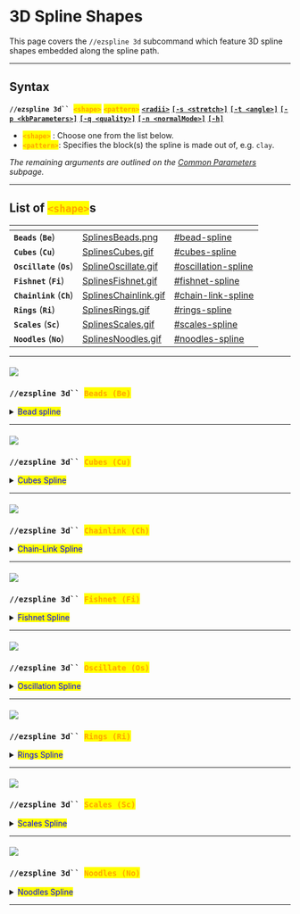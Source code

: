 # 3D Spline Shapes

This page covers the `//ezspline 3d` subcommand which feature 3D spline shapes embedded along the spline path.

***

## Syntax

**`//ezspline 3d`` `**<mark style="color:orange;">**`<shape>`**</mark> <mark style="color:orange;">**`<pattern>`**</mark> [**`<radii>`**](common-parameters.md#radii) [**`[-s <stretch>]`**](common-parameters.md#stretch-s-less-than-stretchfactor-greater-than) [**`[-t <angle>]`**](common-parameters.md#twist) [**`[-p <kbParameters>]`**](common-parameters.md#kb-parameters) [**`[-q <quality>]`**](common-parameters.md#quality) [**`[-n <normalMode>]`**](common-parameters.md#normal-mode) [**`[-h]`**](common-parameters.md#help-page)

* <mark style="color:orange;">**`<shape>`**</mark> : Choose one from the list below.
* <mark style="color:orange;">**`<pattern>`**</mark>: Specifies the block(s) the spline is made out of, e.g. `clay`.

_The remaining arguments are outlined on the_ [_Common Parameters_](common-parameters.md) _subpage._

***

## List of <mark style="color:orange;">**`<shape>`**</mark>s

<table data-view="cards"><thead><tr><th></th><th data-hidden data-card-cover data-type="files"></th><th data-hidden data-card-target data-type="content-ref"></th></tr></thead><tbody><tr><td><strong><code>Beads</code></strong> (<strong><code>Be</code></strong>)</td><td><a href="../../.gitbook/assets/SplinesBeads.png">SplinesBeads.png</a></td><td><a href="3d-spline-shapes.md#bead-spline">#bead-spline</a></td></tr><tr><td><strong><code>Cubes</code></strong> (<strong><code>Cu</code></strong>)</td><td><a href="../../.gitbook/assets/SplinesCubes.gif">SplinesCubes.gif</a></td><td><a href="3d-spline-shapes.md#cubes-spline">#cubes-spline</a></td></tr><tr><td><strong><code>Oscillate</code></strong> (<strong><code>Os</code></strong>)</td><td><a href="../../.gitbook/assets/SplineOscillate.gif">SplineOscillate.gif</a></td><td><a href="3d-spline-shapes.md#oscillation-spline">#oscillation-spline</a></td></tr><tr><td><strong><code>Fishnet</code></strong> (<strong><code>Fi</code></strong>)</td><td><a href="../../.gitbook/assets/SplinesFishnet.gif">SplinesFishnet.gif</a></td><td><a href="3d-spline-shapes.md#fishnet-spline">#fishnet-spline</a></td></tr><tr><td><strong><code>Chainlink</code></strong> (<strong><code>Ch</code></strong>)</td><td><a href="../../.gitbook/assets/SplinesChainlink.gif">SplinesChainlink.gif</a></td><td><a href="3d-spline-shapes.md#chain-link-spline">#chain-link-spline</a></td></tr><tr><td><strong><code>Rings</code></strong> (<strong><code>Ri</code></strong>)</td><td><a href="../../.gitbook/assets/SplinesRings.gif">SplinesRings.gif</a></td><td><a href="3d-spline-shapes.md#rings-spline">#rings-spline</a></td></tr><tr><td><strong><code>Scales</code></strong> (<strong><code>Sc</code></strong>)</td><td><a href="../../.gitbook/assets/SplinesScales.gif">SplinesScales.gif</a></td><td><a href="3d-spline-shapes.md#scales-spline">#scales-spline</a></td></tr><tr><td><strong><code>Noodles</code></strong> (<strong><code>No</code></strong>)</td><td><a href="../../.gitbook/assets/SplinesNoodles.gif">SplinesNoodles.gif</a></td><td><a href="3d-spline-shapes.md#noodles-spline">#noodles-spline</a></td></tr></tbody></table>

***

#### ![](../../.gitbook/assets/SplinesBeads.png)

### `//ezspline 3d`` `<mark style="color:orange;">`Beads (Be)`</mark> <a href="#beads" id="beads"></a>

<details>

<summary><mark style="color:blue;">Bead spline</mark></summary>

**`//ezsp 3d Beads`** [**`<pattern>`**](3d-spline-shapes.md#syntax) [**`<radii>`**](common-parameters.md#radii) [**`[-s <stretch>]`**](common-parameters.md#stretch-s-less-than-stretchfactor-greater-than) [**`[-t <angle>]`**](common-parameters.md#twist) [**`[-p <kbParameters>]`**](common-parameters.md#kb-parameters) [**`[-q <quality>]`**](common-parameters.md#quality) [**`[-n <normalMode>]`**](common-parameters.md#normal-mode) [**`[-h]`**](common-parameters.md#help-page)

Generates a beads-shaped spline along the selected positions.

* _Beads shape has no parameters._

**Example:**

`//ezsp 3d`` `<mark style="color:orange;">`Beads`</mark>` ``clay 10`

<img src="../../.gitbook/assets/SplinesBeads.png" alt="" data-size="original">

_This shape can also be achieved with the_ [_Rings_](3d-spline-shapes.md#ezspline-3d-rings) _shape using the following set of parameters: `Rings(E:0,T:1,G:0,M:2,N:2)`_

</details>

***

#### ![](../../.gitbook/assets/SplinesCubes.gif)

### `//ezspline 3d`` `<mark style="color:orange;">`Cubes (Cu)`</mark> <a href="#cubes" id="cubes"></a>

<details>

<summary><mark style="color:blue;">Cubes Spline</mark></summary>

**`//ezsp 3d Cubes([`**<mark style="color:orange;">**`Gap:<value>`**</mark>**`])`** [**`<pattern>`**](3d-spline-shapes.md#syntax) [**`<radii>`**](common-parameters.md#radii) [**`[-s <stretch>]`**](common-parameters.md#stretch-s-less-than-stretchfactor-greater-than) [**`[-t <angle>]`**](common-parameters.md#twist) [**`[-p <kbParameters>]`**](common-parameters.md#kb-parameters) [**`[-q <quality>]`**](common-parameters.md#quality) [**`[-n <normalMode>]`**](common-parameters.md#normal-mode) [**`[-h]`**](common-parameters.md#help-page)

Generates a chainlink-shaped spline along the selected positions.

* **`[`**<mark style="color:orange;">**`Gap:<value>`**</mark>**`]`** (G) (Default: 0.5):
  * Sets the gap between cubes

(<mark style="color:blue;">**`!`**</mark>) We provide an interactive 3D plot to play around with all parameters: [https://www.desmos.com/3d/xbmia9wiwo](https://www.desmos.com/3d/xbmia9wiwo)



**Examples:**

`//ezsp 3d`` `<mark style="color:orange;">`Cubes`</mark>` ``clay 7`

Default gap is 0.5

<img src="../../.gitbook/assets/SplinesCubes_example1.png" alt="" data-size="original">

`//ezsp 3d`` `<mark style="color:orange;">`Cubes(Gap:0.0)`</mark>` ``clay 7`

<img src="../../.gitbook/assets/SplinesCubes_example2.png" alt="" data-size="original">

`//ezsp 3d`` `<mark style="color:orange;">`Cubes(Gap:1.0)`</mark>` ``clay 7`

<img src="../../.gitbook/assets/SplinesCubes_example3.png" alt="" data-size="original">

`//ezsp 3d`` `<mark style="color:orange;">`Cu(G:2.0)`</mark>` ``clay 7`

<img src="../../.gitbook/assets/SplinesCubes_example4.png" alt="" data-size="original">

</details>

***

#### ![](../../.gitbook/assets/SplinesChainlink.gif)

### `//ezspline 3d`` `<mark style="color:orange;">`Chainlink (Ch)`</mark> <a href="#chainlink" id="chainlink"></a>

<details>

<summary><mark style="color:blue;">Chain-Link Spline</mark></summary>

**`//ezsp 3d Chainlink([`**<mark style="color:orange;">**`Extrusion:<value>`**</mark>**`],[`**<mark style="color:orange;">**`Thickness:<value>`**</mark>**`],[`**<mark style="color:orange;">**`Gap:<value>`**</mark>**`],[`**<mark style="color:orange;">**`MajorExponent:<value>`**</mark>**`],[`**<mark style="color:orange;">**`MinorExponent:<value>`**</mark>**`],[`**<mark style="color:orange;">**`Place:<value>`**</mark>**`])`** [**`<pattern>`**](3d-spline-shapes.md#syntax) [**`<radii>`**](common-parameters.md#radii) [**`[-s <stretch>]`**](common-parameters.md#stretch-s-less-than-stretchfactor-greater-than) [**`[-t <angle>]`**](common-parameters.md#twist) [**`[-p <kbParameters>]`**](common-parameters.md#kb-parameters) [**`[-q <quality>]`**](common-parameters.md#quality) [**`[-n <normalMode>]`**](common-parameters.md#normal-mode) [**`[-h]`**](common-parameters.md#help-page)

Generates a highly customisable chainlink-shaped spline along the selected positions.

* **`[`**<mark style="color:orange;">**`Extrusion:<value>`**</mark>**`]`** (<mark style="color:orange;">**`E`**</mark>) (Default: 0.2):
  * The amount to length to add for each individual link along the chain.
* **`[`**<mark style="color:orange;">**`Thickness:<value>`**</mark>**`]`** (<mark style="color:orange;">**`T`**</mark>) (Default: 1.0):
  * The inner/minor radius of each link.
* **`[`**<mark style="color:orange;">**`Gap:<value>`**</mark>**`]`** (<mark style="color:orange;">**`G`**</mark>) (Default: 0.0):
  * Amount to offset each link by, adjusting the overlap of the links in the chain.
* **`[`**<mark style="color:orange;">**`MajorExponent:<value>`**</mark>**`]`** (<mark style="color:orange;">**`M`**</mark>) (Default: 3.0):
  * The exponent defining the outer shape of an individual chain link.
* **`[`**<mark style="color:orange;">**`MinorExponent:<value>`**</mark>**`]`** (<mark style="color:orange;">**`N`**</mark>) (Default: 3.0):
  * The exponent defining the shape of the cross-section of an individual chain link.
* **`[`**<mark style="color:orange;">**`Place:<value>`**</mark>**`]`** (<mark style="color:orange;">**`P`**</mark>) (Default: "BOTH"):
  * Choose between "FIRST", "SECOND", or "BOTH" to place only half of the chain links or both.

(<mark style="color:red;">**`!`**</mark>) We provide an interactive 3D plot to play around with all parameters (it's very neat): [https://www.desmos.com/3d/yvrsv605mf](https://www.desmos.com/3d/yvrsv605mf)



**Examples:**

`//ezsp 3d`` `<mark style="color:orange;">`Chainlink`</mark>` ``clay 10`

<img src="../../.gitbook/assets/SplinesChainlink_example1.png" alt="" data-size="original">

`//ezsp 3d`` `<mark style="color:orange;">`Chainlink(M:99,N:99,Extrusion:0.6)`</mark>` ``clay 10`

* `M:99` is responsible for making the chains appear rectangular (instead of elliptical).
* `N:99` is responsible for making the square chain link's cross-section square-shaped.

<img src="../../.gitbook/assets/SplinesChainlink_example2.png" alt="" data-size="original">

`//ezsp 3d`` `<mark style="color:orange;">`Chainlink(M:1,N:1,E:0.7,G:-0.2,T:1.2)`</mark>` ``clay 11`

<img src="../../.gitbook/assets/SplinesChainlink_example3.png" alt="" data-size="original">

`//ezsp 3d`` `<mark style="color:orange;">`Chainlink(M:2,N:2,E:0,G:1)`</mark>` ``clay 11`

<img src="../../.gitbook/assets/SplinesChainlink_example4.png" alt="" data-size="original">

`//ezspline 3d`` `<mark style="color:orange;">`Chainlink(P:FIRST)`</mark> <mark style="color:red;">`red_terracotta`</mark>` ``10`

`//ezspline 3d`` `<mark style="color:orange;">`Chainlink(P:SECOND)`</mark> <mark style="color:blue;">`blue_wool`</mark>` ``10`

<img src="../../.gitbook/assets/SplinesChainlink_example5.png" alt="" data-size="original">

</details>

***

#### ![](../../.gitbook/assets/SplinesFishnet.gif)

### `//ezspline 3d`` `<mark style="color:orange;">`Fishnet (Fi)`</mark> <a href="#fishnet" id="fishnet"></a>

<details>

<summary><mark style="color:blue;">Fishnet Spline</mark></summary>

**`//ezsp 3d Fishnet([`**<mark style="color:orange;">**`Spacing:<value>`**</mark>**`],[`**<mark style="color:orange;">**`Depth:<value>`**</mark>**`],[`**<mark style="color:orange;">**`Width:<value>`**</mark>**`])`** [**`<pattern>`**](3d-spline-shapes.md#syntax) [**`<radii>`**](common-parameters.md#radii) [**`[-s <stretch>]`**](common-parameters.md#stretch-s-less-than-stretchfactor-greater-than) [**`[-t <angle>]`**](common-parameters.md#twist) [**`[-p <kbParameters>]`**](common-parameters.md#kb-parameters) [**`[-q <quality>]`**](common-parameters.md#quality) [**`[-n <normalMode>]`**](common-parameters.md#normal-mode) [**`[-h]`**](common-parameters.md#help-page)

Generates a fishnet-shaped spline along the selected positions.

* **`[`**<mark style="color:orange;">**`Spacing:<value>`**</mark>**`]`** (<mark style="color:orange;">**`S`**</mark>) (Default: 1.0):
  * The distance between the strings of the net.
* **`[`**<mark style="color:orange;">**`Depth:<value>`**</mark>**`]`** (<mark style="color:orange;">**`D`**</mark>) (Default: 0.2):
  * The depth of each string within the net. How much it protrudes towards the center of the spline.
* **`[`**<mark style="color:orange;">**`Width:<value>`**</mark>**`]`** (<mark style="color:orange;">**`W`**</mark>) (Default: 0.2):
  * The width of each string.

(<mark style="color:blue;">**`!`**</mark>) We provide an interactive 3D plot to play around with all parameters (it's very neat): [https://www.desmos.com/3d/eww8fzzyuj](https://www.desmos.com/3d/eww8fzzyuj)



**Examples:**

`//ezspline 3d`` `<mark style="color:orange;">`Fishnet`</mark>` ``clay 10`

<img src="../../.gitbook/assets/SplinesFishnet_example1.png" alt="" data-size="original">

`//ezsp 3d`` `<mark style="color:orange;">`Fishnet(Spacing:2.0)`</mark>` ``clay 10`

<img src="../../.gitbook/assets/SplinesFishnet_example2.png" alt="" data-size="original">

`//ezsp 3d`` `<mark style="color:orange;">`Fishnet(S:2.0,Depth:1.0,Width:0.3)`</mark>` ``clay 10`

<img src="../../.gitbook/assets/SplinesFishnet_example3.png" alt="" data-size="original">

`//ezsp 3d`` `<mark style="color:orange;">`Fi(S:2.0,D:0.5,W:0.5)`</mark>` ``clay 10`

<img src="../../.gitbook/assets/SplinesFishnet_example4.png" alt="" data-size="original">

</details>

***

#### ![](../../.gitbook/assets/SplineOscillate.gif)

### `//ezspline 3d`` `<mark style="color:orange;">`Oscillate (Os)`</mark> <a href="#oscillate" id="oscillate"></a>

<details>

<summary><mark style="color:blue;">Oscillation Spline</mark></summary>

**`//ezsp 3d Oscillate([`**<mark style="color:orange;">**`Depth:<value>`**</mark>**`],[`**<mark style="color:orange;">**`Interval:<value>`**</mark>**`])`** [**`<pattern>`**](3d-spline-shapes.md#syntax) [**`<radii>`**](common-parameters.md#radii)[**`[-s <stretch>]`**](common-parameters.md#stretch-s-less-than-stretchfactor-greater-than) [**`[-t <angle>]`**](common-parameters.md#twist) [**`[-p <kbParameters>]`**](common-parameters.md#kb-parameters) [**`[-q <quality>]`**](common-parameters.md#quality) [**`[-n <normalMode>]`**](common-parameters.md#normal-mode) [**`[-h]`**](common-parameters.md#help-page)

Generates a spline with an oscillating thickness along the selected positions.

* **`[`**<mark style="color:orange;">**`Depth:<value>`**</mark>**`]`** (<mark style="color:orange;">**`D`**</mark>) (Default: 0.2):
  * Specifies how many blocks deep the ridges cut into the surface of the spline.
* **`[`**<mark style="color:orange;">**`Interval:<value>`**</mark>**`]`** (<mark style="color:orange;">**`I`**</mark>) (Default: 0.5):
  * Specifies the distance between each ridge.

(<mark style="color:blue;">**`!`**</mark>) We provide an interactive 3D plot to play around with all parameters: [https://www.desmos.com/3d/xilpdwcnom](https://www.desmos.com/3d/xilpdwcnom)



Examples:

`//ezspline 3d`` `<mark style="color:orange;">`Oscillate`</mark>` ``clay 10`

Uses default values <mark style="color:orange;">`Depth:0.2`</mark> and <mark style="color:orange;">`Interval:0.5`</mark>

<img src="../../.gitbook/assets/SplinesOscillate_example1.png" alt="" data-size="original">

`//ezsp 3d`` `<mark style="color:orange;">`Oscillate(Depth:0.6)`</mark>` ``clay 10`

<img src="../../.gitbook/assets/SplinesOscillate_example2.png" alt="" data-size="original">

`//ezsp 3d`` `<mark style="color:orange;">`Oscillate(Depth:0.6,Interval:1.5)`</mark>` ``clay 10`

<img src="../../.gitbook/assets/SplinesOscillate_example3.png" alt="" data-size="original">

`//ezsp 3d`` `<mark style="color:orange;">`Oscillate(Depth:0.2,Interval:1.5)`</mark>` ``clay 10`

Can be abbreviated to <mark style="color:orange;">`Os(D:0.2,I:1.5)`</mark>

<img src="../../.gitbook/assets/SplinesOscillate_example4.png" alt="" data-size="original">

</details>

***

#### ![](../../.gitbook/assets/SplinesRings.gif)

### `//ezspline 3d`` `<mark style="color:orange;">`Rings (Ri)`</mark> <a href="#rings" id="rings"></a>

<details>

<summary><mark style="color:blue;">Rings Spline</mark></summary>

**`//ezsp Rings([`**<mark style="color:orange;">**`Extrusion:<value>`**</mark>**`],[`**<mark style="color:orange;">**`Thickness:<value>`**</mark>**`],[`**<mark style="color:orange;">**`Gap:<value>`**</mark>**`],[`**<mark style="color:orange;">**`MajorExponent:<value>`**</mark>**`],[`**<mark style="color:orange;">**`MinorExponent:<value>`**</mark>**`])`** [**`<pattern>`**](3d-spline-shapes.md#syntax) [**`<radii>`**](common-parameters.md#radii)[**`[-s <stretch>]`**](common-parameters.md#stretch-s-less-than-stretchfactor-greater-than) [**`[-t <angle>]`**](common-parameters.md#twist) [**`[-p <kbParameters>]`**](common-parameters.md#kb-parameters) [**`[-q <quality>]`**](common-parameters.md#quality) [**`[-n <normalMode>]`**](common-parameters.md#normal-mode) [**`[-h]`**](common-parameters.md#help-page)

Generates a highly customisable spline of repeating rings/cubes/spheres along the spline path.

* **`[`**<mark style="color:orange;">**`Extrusion:<value>`**</mark>**`]`** (Default: 0.2):
  * The amount to length to add for each individual link along the chain.
* **`[`**<mark style="color:orange;">**`Thickness:<value>`**</mark>**`]`** (Default: 0.15):
  * Thickness of each ring. Smaller values lead to a larger hole in the middle. 1.0 results in a (super-)sphere.
* **`[`**<mark style="color:orange;">**`Gap:<value>`**</mark>**`]`** (Default: 0.0):
  * Relative gap size between each torus. 0 means there is no gap, all toruses come right after another. 1 means the distance is exactly the size of one torus. Negative values result in overlapping.
* **`[`**<mark style="color:orange;">**`MajorExponent:<value>`**</mark>**`]`** (Default: 2.0):
  * The exponent defining the outer shape of an individual torus.
* **`[`**<mark style="color:orange;">**`MinorExponent:<value>`**</mark>**`]`** (Default: 2.0):
  * The exponent defining the shape of the cross-section of an individual torus.

(<mark style="color:red;">**`!`**</mark>) We provide an interactive 3D plot to play around with all parameters (it's very neat): [https://www.desmos.com/3d/eukcghnohc](https://www.desmos.com/3d/eukcghnohc)

</details>

***

#### ![](../../.gitbook/assets/SplinesScales.gif)

### `//ezspline 3d`` `<mark style="color:orange;">`Scales (Sc)`</mark> <a href="#scales" id="scales"></a>

<details>

<summary><mark style="color:blue;">Scales Spline</mark></summary>

**`//ezsp Scales([`**<mark style="color:orange;">**`Scale:<value>`**</mark>**`],[`**<mark style="color:orange;">**`HorizontalOffset:<value>`**</mark>**`],[`**<mark style="color:orange;">**`VerticalOffset:<value>`**</mark>**`],[`**<mark style="color:orange;">**`MajorExponent:<value>`**</mark>**`],[`**<mark style="color:orange;">**`MinorExponent:<value>`**</mark>**`],[`**<mark style="color:orange;">**`Angle:<value>`**</mark>**`],[`**<mark style="color:orange;">**`DepthMultiplier:<value>`**</mark>**`])`** [**`<pattern>`**](3d-spline-shapes.md#syntax) [**`<radii>`**](common-parameters.md#radii)[**`[-s <stretch>]`**](common-parameters.md#stretch-s-less-than-stretchfactor-greater-than) [**`[-t <angle>]`**](common-parameters.md#twist) [**`[-p <kbParameters>]`**](common-parameters.md#kb-parameters) [**`[-q <quality>]`**](common-parameters.md#quality) [**`[-n <normalMode>]`**](common-parameters.md#normal-mode) [**`[-h]`**](common-parameters.md#help-page)

Generates a highly customisable spline with a scales-like three-dimensional texture on it.

* <mark style="color:orange;">**`Columns`**</mark>**&#x20;(**<mark style="color:orange;">**`C`**</mark>**).** (Default: 8):
  * Sets how many tiles should fit per "layer".
* <mark style="color:orange;">**`HorizontalOffset`**</mark> **(**<mark style="color:orange;">**`H`**</mark>**).** Default: 1.05):
  * Determines how far apart each tile is sideways.
* <mark style="color:orange;">**`VerticalOffset`**</mark> **(**<mark style="color:orange;">**`V`**</mark>**).** (Default: 1.2):
  * Determines how far apart each tile is along the spline path direction.
* <mark style="color:orange;">**`MajorExponent`**</mark> **(**<mark style="color:orange;">**`M`**</mark>**).** (Default: 1.4):
  * The exponent defining the shape of the tile.
* <mark style="color:orange;">**`MinorExponent`**</mark> **(**<mark style="color:orange;">**`N`**</mark>**).** (Default: 14.0):
  * The exponent defining the shape of the cross-section of each tile.
* <mark style="color:orange;">**`Angle`**</mark> **(**<mark style="color:orange;">**`A`**</mark>**).** (Default: 14.0):
  * Defines the orientation of each tile.
* <mark style="color:orange;">**`DepthMultiplier`**</mark> **(**<mark style="color:orange;">**`D`**</mark>**).** (Default: 1.0):
  * Adjusts how deep the ridges between the tiles go.
  * Values larger than 1 carve out blocks.
  * Value less than 1 fill with more blocks.

(<mark style="color:red;">**`!`**</mark>) We provide an interactive 3D plot to play around with all parameters (it's very neat): [https://www.desmos.com/3d/ymmixtkdgf](https://www.desmos.com/3d/ymmixtkdgf)

Example:

`//ezsp 3d`` `<mark style="color:orange;">`Sc(c:8,d:1.2)`</mark>` ``clay 22,9`

<mark style="color:blue;">`//ezt ambient clay ##EnchantedBright`</mark>

<img src="../../.gitbook/assets/SplinesScales_example1.png" alt="" data-size="original">

</details>

***

#### ![](../../.gitbook/assets/SplinesNoodles.gif)

### `//ezspline 3d`` `<mark style="color:orange;">`Noodles (No)`</mark> <a href="#noodles" id="noodles"></a>

<details>

<summary><mark style="color:blue;">Noodles Spline</mark></summary>

**`//ezsp Noodles([`**<mark style="color:orange;">**`Amount:<value>`**</mark>**`],[`**<mark style="color:orange;">**`Density:<value>`**</mark>**`],[`**<mark style="color:orange;">**`Frequency:<value>`**</mark>**`],[`**<mark style="color:orange;">**`Tangle:<value>`**</mark>**`],[`**<mark style="color:orange;">**`Width:<value>`**</mark>**`],[`**<mark style="color:orange;">**`Seed:<value>`**</mark>**`])`** [**`<pattern>`**](3d-spline-shapes.md#syntax) [**`<radii>`**](common-parameters.md#radii)[**`[-s <stretch>]`**](common-parameters.md#stretch-s-less-than-stretchfactor-greater-than) [**`[-t <angle>]`**](common-parameters.md#twist) [**`[-p <kbParameters>]`**](common-parameters.md#kb-parameters) [**`[-q <quality>]`**](common-parameters.md#quality) [**`[-n <normalMode>]`**](common-parameters.md#normal-mode) [**`[-h]`**](common-parameters.md#help-page)

Experimental spline which generates a set of twisted, intertwining, non-intersecting sub-splines.

* **`[`**<mark style="color:orange;">**`Amount:<value>`**</mark>**`]`** (Default: 12):
  * The number of intertwining lines.
* **`[`**<mark style="color:orange;">**`Tangle:<value>`**</mark>**`]`** (Default: 3.0):
  * Determines how much the noodles intertwine and move around. Low values result in fully straight noodles. High values result in more chaotic paths.
  * ![](../../.gitbook/assets/SplinesNoodlesTangle.gif)
* **`[`**<mark style="color:orange;">**`Density:<value>`**</mark>**`]`** (Default: 70%):
  * Indirectly determines the width of the noodles by specifying how much the cross-section should be filled with material vs just air. 100% makes the noodles as thick as they can be so that the given amount of noodles can still fit into the spline radius. Thus, large values do not leave the noodles much space to move which gives rise to glitchy paths. Small values leave large air gaps between the noodles.
  * Example: Cross section of the spline at 100%
  * ![](../../.gitbook/assets/SplinesNoodleSplineDensity_example2.png)
  * Example Cross section of the spline at 50% (same number of noodles)
  * ![](../../.gitbook/assets/SplinesNoodleSplineDensity_example1.png)
  * The smaller the density the smaller the individual radius of the noodles. Difference to the width parameter: The determined radius is the one used for collision detection. The width parameter has no influence on the collision between noodles.
  * ![](../../.gitbook/assets/SplinesNoodlesDensity.gif)
* **`[`**<mark style="color:orange;">**`Width:<value>`**</mark>**`]`** (Default: 0.8):
  * Relative width multiplier for all noodles independent of the noodle collision detection. Noodle collisions are calculated at width 1.0. This parameter defines the width at which the noodles are rendered/placed. This means values larger than one result in overlapping noodles, clipping into each other, meanwhile, values smaller than one ensure an air gap between all noodles.
  * ![](../../.gitbook/assets/SplinesNoodlesWidth.gif)
* **`[`**<mark style="color:orange;">**`Frequency:<value>`**</mark>**`]`** (Default: 0.5):
  * Sets the frequency value of the underlying noise responsible for the random perturbations. Higher values result in jittering.
* **`[`**<mark style="color:orange;">**`Seed:<value>`**</mark>**`]`** (Default: -1 (random)):
  * Sets the seed of the underlying noise responsible for the random perturbations.

</details>

***
